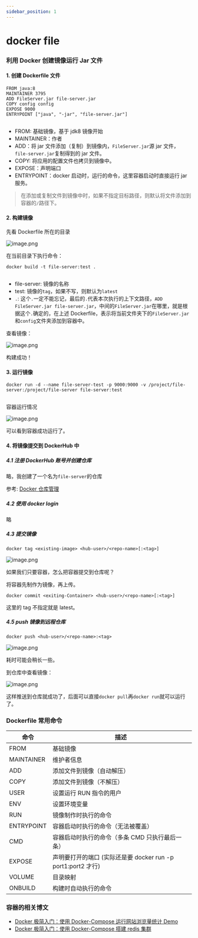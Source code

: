 ```yaml
---
sidebar_position: 1
---
```


# docker file

### 利用 Docker 创建镜像运行 Jar 文件

#### 1. 创建 Dockerfile 文件

```
FROM java:8
MAINTAINER 3795
ADD FileServer.jar file-server.jar
COPY config config
EXPOSE 9000
ENTRYPOINT ["java", "-jar", "file-server.jar"]


```

*   FROM: 基础镜像，基于 jdk8 镜像开始
*   MAINTAINER：作者
*   ADD：将 jar 文件添加（复制）到镜像内，`FileServer.jar`源 jar 文件，`file-server.jar`复制得到的 jar 文件。
*   COPY: 将应用的配置文件也拷贝到镜像中。
*   EXPOSE：声明端口
*   ENTRYPOINT：docker 启动时，运行的命令，这里容器启动时直接运行 jar 服务。

> 在添加或复制文件到镜像中时，如果不指定目标路径，则默认将文件添加到容器的`/`路径下。

#### 2. 构建镜像

先看 Dockerfile 所在的目录

![image.png](/img/icecms/202305/1.png "image.png")


在当前目录下执行命令：

```
docker build -t file-server:test .


```

*   file-server: 镜像的名称
*   test: 镜像的`tag`，如果不写，则默认为`latest`
*   `.`: 这个`.`一定不能忘记，最后的`.`代表本次执行的上下文路径，`ADD FileServer.jar file-server.jar`，中间的`FileServer.jar`在哪里，就是根据这个`.`确定的，在上述 Dockerfile，表示将当前文件夹下的`FileServer.jar`和`config`文件夹添加到容器中。

查看镜像：

![image.png](/img/icecms/202305/2.png "image.png")


构建成功！

#### 3. 运行镜像

```
docker run -d --name file-server-test -p 9000:9000 -v /project/file-server:/project/file-server file-server:test


```

容器运行情况

![image.png](/img/icecms/202305/3.png "image.png")


可以看到容器成功运行了。

#### 4. 将镜像提交到 DockerHub 中

##### 4.1 注册 DockerHub 账号并创建仓库

略，我创建了一个名为`file-server`的仓库

参考: [Docker 仓库管理](https://link.juejin.cn?target=https%3A%2F%2Fwww.runoob.com%2Fdocker%2Fdocker-repository.html "https://www.runoob.com/docker/docker-repository.html")

##### 4.2 使用 docker login

略

##### 4.3 提交镜像

`docker tag <existing-image> <hub-user>/<repo-name>[:<tag>]`

![image.png](/img/icecms/202305/4.png "image.png")


如果我们只要容器，怎么把容器提交到仓库呢？

将容器先制作为镜像，再上传。

`docker commit <exiting-Container> <hub-user>/<repo-name>[:<tag>]`

这里的 tag 不指定就是 latest。

##### 4.5 push 镜像到远程仓库

`docker push <hub-user>/<repo-name>:<tag>`

![image.png](/img/icecms/202305/5.png "image.png")


耗时可能会稍长一些。

到仓库中查看镜像：

![image.png](/img/icecms/202305/6.png "image.png")


这样推送到仓库就成功了，后面可以直接`docker pull`再`docker run`就可以运行了。

### Dockerfile 常用命令

<table><thead><tr><th>命令</th><th>描述</th></tr></thead><tbody><tr><td>FROM</td><td>基础镜像</td></tr><tr><td>MAINTAINER</td><td>维护者信息</td></tr><tr><td>ADD</td><td>添加文件到镜像（自动解压）</td></tr><tr><td>COPY</td><td>添加文件到镜像（不解压）</td></tr><tr><td>USER</td><td>设置运行 RUN 指令的用户</td></tr><tr><td>ENV</td><td>设置环境变量</td></tr><tr><td>RUN</td><td>镜像制作时执行的命令</td></tr><tr><td>ENTRYPOINT</td><td>容器启动时执行的命令（无法被覆盖）</td></tr><tr><td>CMD</td><td>容器启动时执行的命令（多条 CMD 只执行最后一条）</td></tr><tr><td>EXPOSE</td><td>声明要打开的端口 (实际还是要 docker run -p port1:port2 才行)</td></tr><tr><td>VOLUME</td><td>目录映射</td></tr><tr><td>ONBUILD</td><td>构建时自动执行的命令</td></tr></tbody></table>

### 容器的相关博文

*   [Docker 极简入门：使用 Docker-Compose 运行网站浏览量统计 Demo](https://www.cnblogs.com/AD-milk/p/16174417.html)
*   [Docker 极简入门：使用 Docker-Compose 搭建 redis 集群](https://www.cnblogs.com/AD-milk/p/16200539.html)